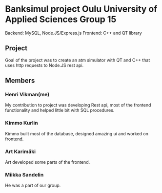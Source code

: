 # Banksimul project Oulu University of Applied Sciences Group 15

Backend: MySQL, Node.JS/Express.js
Frontend: C++ and QT library

## Project

Goal of the project was to create an atm simulator with QT and C++ that uses http requests to Node.JS rest api. 

## Members

### Henri Vikman(me)
My contribution to project was developing Rest api, most of the frontend functionality and helped little bit with SQL procedures.

### Kimmo Kurlin
Kimmo built most of the database, designed amazing ui and worked on frontend.

### Art Karimäki
Art developed some parts of the frontend.

### Miikka Sandelin
He was a part of our group.

